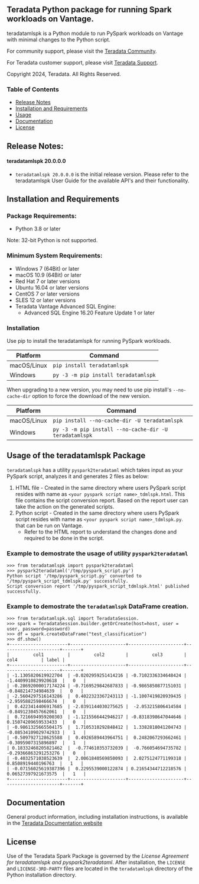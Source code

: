 ## Teradata Python package for running Spark workloads on Vantage.

teradatamlspk is a Python module to run PySpark workloads on Vantage with minimal changes to the Python script.  

For community support, please visit the [Teradata Community](https://support.teradata.com/community?id=community_forum&sys_id=14fe131e1bf7f304682ca8233a4bcb1d).

For Teradata customer support, please visit [Teradata Support](https://support.teradata.com/csm).

Copyright 2024, Teradata. All Rights Reserved.

### Table of Contents
* [Release Notes](#release-notes)
* [Installation and Requirements](#installation-and-requirements)
* [Usage](#Usage-of-the-teradatamlspk-Package)
* [Documentation](#documentation)
* [License](#license)

## Release Notes:
#### teradatamlspk 20.0.0.0
* `teradatamlspk 20.0.0.0` is the initial release version. Please refer to the teradatamlspk User Guide for the available API's and their functionality.

## Installation and Requirements

### Package Requirements:
* Python 3.8 or later

Note: 32-bit Python is not supported.

### Minimum System Requirements:
* Windows 7 (64Bit) or later
* macOS 10.9 (64Bit) or later
* Red Hat 7 or later versions
* Ubuntu 16.04 or later versions
* CentOS 7 or later versions
* SLES 12 or later versions
* Teradata Vantage Advanced SQL Engine:
    * Advanced SQL Engine 16.20 Feature Update 1 or later

### Installation

Use pip to install the teradatamlspk for running PySpark workloads.

Platform       | Command
-------------- | ---
macOS/Linux    | `pip install teradatamlspk`
Windows        | `py -3 -m pip install teradatamlspk`

When upgrading to a new version, you may need to use pip install's `--no-cache-dir` option to force the download of the new version.

Platform       | Command
-------------- | ---
macOS/Linux    | `pip install --no-cache-dir -U teradatamlspk`
Windows        | `py -3 -m pip install --no-cache-dir -U teradatamlspk`

## Usage of the teradatamlspk Package

`teradatamlspk` has a utility `pyspark2teradataml` which takes input as your PySpark script, analyzes it and generates 2 files as below:
  1. HTML file - Created in the same directory where users PySpark script resides with name as `<your pyspark script name>_tdmlspk.html`. This file contains the script conversion report. Based on the report user can take the action on the generated scripts.
  2. Python script - Created in the same directory where users PySpark script resides with name as `<your pyspark script name>_tdmlspk.py`. that can be run on Vantage.
      - Refer to the HTML report to understand the changes done and required to be done in the script.
    
### Example to demostrate the usage of utility `pyspark2teradataml`

```
>>> from teradatamlspk import pyspark2teradataml
>>> pyspark2teradataml('/tmp/pyspark_script.py')
Python script '/tmp/pyspark_script.py' converted to '/tmp/pyspark_script_tdmlspk.py' successfully.
Script conversion report '/tmp/pyspark_script_tdmlspk.html' published successfully. 

```

### Example to demostrate the `teradatamlspk` DataFrame creation.
```
>>> from teradatamlspk.sql import TeradataSession.
>>> spark = TeradataSession.builder.getOrCreate(host=host, user = user, password=password)
>>> df = spark.createDataFrame("test_classification")
>>> df.show()
+----------------------+---------------------+---------------------+----------------------+-------+
|         col1         |         col2        |         col3        |         col4         | label |
+----------------------+---------------------+---------------------+----------------------+-------+
| -1.1305820619922704  | -0.0202959251414216 | -0.7102336334648424 | -1.4409910829920618  |   0   |
| -0.28692000017174224 | -0.7169529842687833 | -0.9865850877151031 |  -0.848214734984639  |   0   |
| -2.5604297516143286  |  0.4022323367243113 | -1.1007419820939435 | -2.9595882598466674  |   0   |
|  0.4223414406917685  | -2.0391144030275625 |  -2.053215806414584 | -0.8491230457662061  |   0   |
|  0.7216694959200303  | -1.1215566442946217 | -0.8318398647044646 | 0.15074209659533433  |   0   |
| -0.9861325665504175  |  1.7105310292848412 |  1.3382818041204743 | -0.08534109029742933 |   1   |
| -0.5097927128625588  |  0.4926589443964751 |  0.2482067293662461 | -0.3095907315896897  |   1   |
| 0.18332468205821462  |  -0.774610353732039 |  -0.766054694735782 | -0.29366863291253276 |   0   |
| -0.4032571038523639  |  2.0061840569850093 |  2.0275124771199318 |  0.8508919440196763  |   1   |
| -0.07156025619387396 |  0.2295539000122874 | 0.21654344712218576 | 0.06527397921673575  |   1   |
+----------------------+---------------------+---------------------+----------------------+-------+
```

## Documentation

General product information, including installation instructions, is available in the [Teradata Documentation website](#)

## License

Use of the Teradata Spark Package is governed by the *License Agreement for teradatamlspk and pyspark2teradataml*. 
After installation, the `LICENSE` and `LICENSE-3RD-PARTY` files are located in the `teradatamlspk` directory of the Python installation directory.
